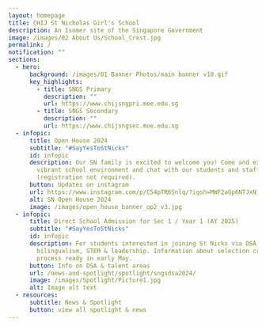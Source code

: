 ```yaml
---
layout: homepage
title: CHIJ St Nicholas Girl's School
description: An Isomer site of the Singapore Government
image: /images/02 About Us/School_Crest.jpg
permalink: /
notification: ""
sections:
  - hero:
      background: /images/01 Banner Photos/main banner v10.gif
      key_highlights:
        - title: SNGS Primary
          description: ""
          url: https://www.chijsngpri.moe.edu.sg
        - title: SNGS Secondary
          description: ""
          url: https://www.chijsngsec.moe.edu.sg
  - infopic:
      title: Open House 2024
      subtitle: "#SayYesToStNicks"
      id: infopic
      description: Our SN family is excited to welcome you! Come and experience our
        vibrant school environment and chat with our students and staff
        (registration not required).
      button: Updates on instagram
      url: https://www.instagram.com/p/C54pTR6Snlq/?igsh=MWF2aGp6NTJxNjh1OA==
      alt: SN Open House 2024
      image: /images/open_house_banner_op2_v3.jpg
  - infopic:
      title: Direct School Admission for Sec 1 / Year 1 (AY 2025)
      subtitle: "#SayYesToStNicks"
      id: infopic
      description: For students interested in joining St Nicks via DSA sports,
        bilingualism, STEM & leadership. Information about selection criteria &
        process ready in early May.
      button: Info on DSA & talent areas
      url: /news-and-spotlight/spotlight/sngsdsa2024/
      image: /images/Spotlight/Picture1.jpg
      alt: Image alt text
  - resources:
      subtitle: News & Spotlight
      button: view all spotlight & news
---
```

